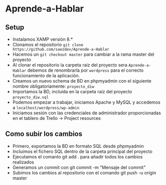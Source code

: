 # Aprende-a-Hablar
## Setup
* Instalamos XAMP versión 8.*
* Clonamos el repositorio
`git clone https://github.com/saezdev/Aprende-a-Hablar`
* Hacemos un `git checkout master` para cambiar a la rama master del proyecto
* Al clonar el repositorio la carpeta raiz del proyecto sera `Aprende-a-Hablar` debemos de renombrarla por `wordpress` para el correcto funcionamiento de la aplicación.
* Creamos un nuevo schema de BD en phpmyadmin con el siguiente nombre obligatoriamente: `proyecto_diw`
* Importamos la BD, incluida en la carpeta raíz del proyecto `proyecto_diw.sql`
* Podemos empezar a trabajar, iniciamos Apache y MySQL y accedemos a `localhost/wordpress/wp-admin`
* Iniciamos sesión con las credenciales de administrador proporcionadas en el tablero de Trello -> Project resources

## Como subir los cambios
* Primero, exportamos la BD en formato SQL desde phpmyadmin
* Incluimos el fichero SQL dentro de la carpeta principal del proyecto
* Ejecutamos el comanto git add . para añadir todos los cambios realizados
* Generamos un commit con git commit -m "Mensaje del commit"
* Subimos los cambios al repositorio con el comando git push -u origin master